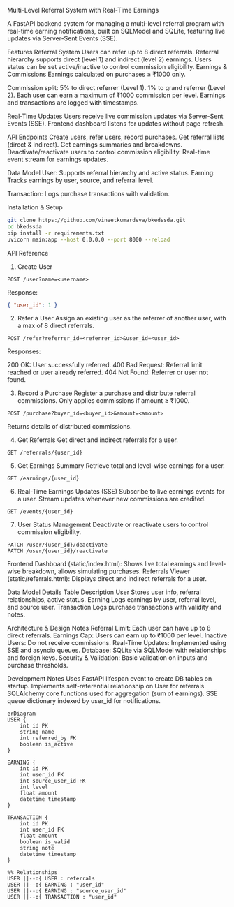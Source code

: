 Multi-Level Referral System with Real-Time Earnings

A FastAPI backend system for managing a multi-level referral program with real-time earning notifications, built on SQLModel and SQLite, featuring live updates via Server-Sent Events (SSE).

Features
Referral System
Users can refer up to 8 direct referrals.
Referral hierarchy supports direct (level 1) and indirect (level 2) earnings.
Users status can be set active/inactive to control commission eligibility.
Earnings & Commissions
Earnings calculated on purchases ≥ ₹1000 only.

Commission split:
5% to direct referrer (Level 1).
1% to grand referrer (Level 2).
Each user can earn a maximum of ₹1000 commission per level.
Earnings and transactions are logged with timestamps.

Real-Time Updates
Users receive live commission updates via Server-Sent Events (SSE).
Frontend dashboard listens for updates without page refresh.

API Endpoints
Create users, refer users, record purchases.
Get referral lists (direct & indirect).
Get earnings summaries and breakdowns.
Deactivate/reactivate users to control commission eligibility.
Real-time event stream for earnings updates.

Data Model
User: Supports referral hierarchy and active status.
Earning: Tracks earnings by user, source, and referral level.

Transaction: Logs purchase transactions with validation.

Installation & Setup
```bash
git clone https://github.com/vineetkumardeva/bkedssda.git
cd bkedssda
pip install -r requirements.txt
uvicorn main:app --host 0.0.0.0 --port 8000 --reload
```
API Reference
1. Create User
```http
POST /user?name=<username>
```
Response:
```json
{ "user_id": 1 }
```
2. Refer a User
Assign an existing user as the referrer of another user, with a max of 8 direct referrals.
```http
POST /refer?referrer_id=<referrer_id>&user_id=<user_id>
```
Responses:

200 OK: User successfully referred.
400 Bad Request: Referral limit reached or user already referred.
404 Not Found: Referrer or user not found.

3. Record a Purchase
Register a purchase and distribute referral commissions.
Only applies commissions if amount ≥ ₹1000.

```http
POST /purchase?buyer_id=<buyer_id>&amount=<amount>
```
Returns details of distributed commissions.

4. Get Referrals
Get direct and indirect referrals for a user.
```http
GET /referrals/{user_id}
```
5. Get Earnings Summary
Retrieve total and level-wise earnings for a user.
```http
GET /earnings/{user_id}
```
6. Real-Time Earnings Updates (SSE)
Subscribe to live earnings events for a user.
Stream updates whenever new commissions are credited.

```http
GET /events/{user_id}
```
7. User Status Management
Deactivate or reactivate users to control commission eligibility.
```http
PATCH /user/{user_id}/deactivate
PATCH /user/{user_id}/reactivate
```
Frontend
Dashboard (static/index.html): Shows live total earnings and level-wise breakdown, allows simulating purchases.
Referrals Viewer (static/referrals.html): Displays direct and indirect referrals for a user.

Data Model Details
Table	Description
User	Stores user info, referral relationships, active status.
Earning	Logs earnings by user, referral level, and source user.
Transaction	Logs purchase transactions with validity and notes.

Architecture & Design Notes
Referral Limit: Each user can have up to 8 direct referrals.
Earnings Cap: Users can earn up to ₹1000 per level.
Inactive Users: Do not receive commissions.
Real-Time Updates: Implemented using SSE and asyncio queues.
Database: SQLite via SQLModel with relationships and foreign keys.
Security & Validation: Basic validation on inputs and purchase thresholds.

Development Notes
Uses FastAPI lifespan event to create DB tables on startup.
Implements self-referential relationship on User for referrals.
SQLAlchemy core functions used for aggregation (sum of earnings).
SSE queue dictionary indexed by user_id for notifications.


```mermaid
erDiagram
USER {
    int id PK
    string name
    int referred_by FK
    boolean is_active
}

EARNING {
    int id PK
    int user_id FK
    int source_user_id FK
    int level
    float amount
    datetime timestamp
}

TRANSACTION {
    int id PK
    int user_id FK
    float amount
    boolean is_valid
    string note
    datetime timestamp
}

%% Relationships
USER ||--o{ USER : referrals
USER ||--o{ EARNING : "user_id"
USER ||--o{ EARNING : "source_user_id"
USER ||--o{ TRANSACTION : "user_id"
```